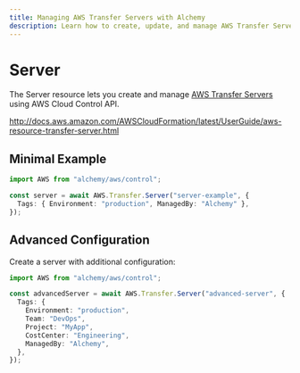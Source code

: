 ```yaml
---
title: Managing AWS Transfer Servers with Alchemy
description: Learn how to create, update, and manage AWS Transfer Servers using Alchemy Cloud Control.
---
```


# Server

The Server resource lets you create and manage [AWS Transfer Servers](https://docs.aws.amazon.com/transfer/latest/userguide/) using AWS Cloud Control API.

http://docs.aws.amazon.com/AWSCloudFormation/latest/UserGuide/aws-resource-transfer-server.html

## Minimal Example

```ts
import AWS from "alchemy/aws/control";

const server = await AWS.Transfer.Server("server-example", {
  Tags: { Environment: "production", ManagedBy: "Alchemy" },
});
```

## Advanced Configuration

Create a server with additional configuration:

```ts
import AWS from "alchemy/aws/control";

const advancedServer = await AWS.Transfer.Server("advanced-server", {
  Tags: {
    Environment: "production",
    Team: "DevOps",
    Project: "MyApp",
    CostCenter: "Engineering",
    ManagedBy: "Alchemy",
  },
});
```

